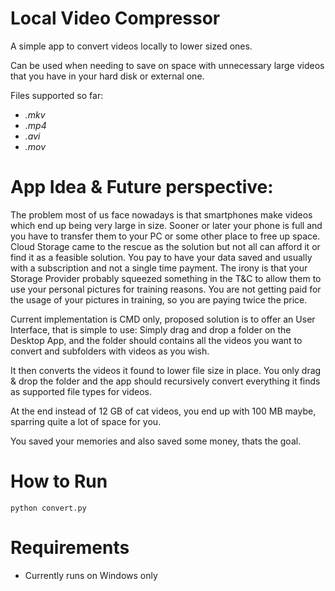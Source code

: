 # Local Video Compressor

A simple app to convert videos locally to lower sized ones.

Can be used when needing to save on space with unnecessary large videos that you have in your hard disk or external one.

Files supported so far:

- _.mkv_
- _.mp4_
- _.avi_
- _.mov_

# App Idea & Future perspective:

The problem most of us face nowadays is that smartphones make videos which end up being very large in size. Sooner or later your phone is full and you have to transfer them to your PC or some other place to free up space.
Cloud Storage came to the rescue as the solution but not all can afford it or find it as a feasible solution.
You pay to have your data saved and usually with a subscription and not a single time payment. The irony is that your Storage Provider probably squeezed something in the T&C to allow them to use your personal pictures for training reasons. You are not getting paid for the usage of your pictures in training, so you are paying twice the price.

Current implementation is CMD only, proposed solution is to offer an User Interface, that is simple to use: Simply drag and drop a folder on the Desktop App, and the folder should contains all the videos you want to convert and subfolders with videos as you wish.

It then converts the videos it found to lower file size in place. You only drag & drop the folder and the app should recursively convert everything it finds as supported file types for videos.

At the end instead of 12 GB of cat videos, you end up with 100 MB maybe, sparring quite a lot of space for you.

You saved your memories and also saved some money, thats the goal.

# How to Run

```
python convert.py
```

# Requirements

- Currently runs on Windows only
